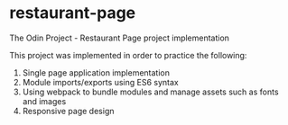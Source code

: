 # restaurant-page
The Odin Project - Restaurant Page project implementation

This project was implemented in order to practice the following:

1. Single page application implementation
2. Module imports/exports using ES6 syntax
3. Using webpack to bundle modules and manage assets such as fonts and images
4. Responsive page design